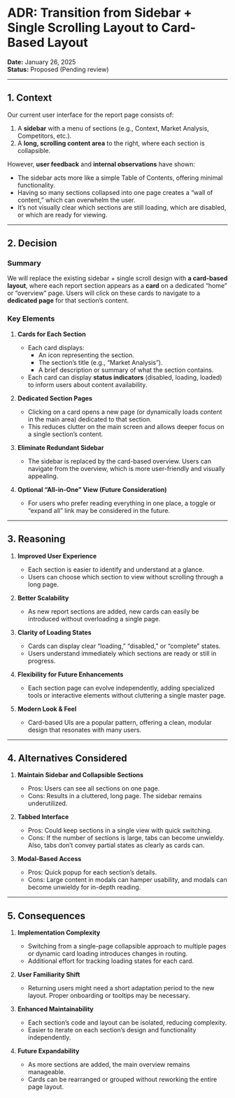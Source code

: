 # ADR: Transition from Sidebar + Single Scrolling Layout to Card-Based Layout

**Date:** January 26, 2025  
**Status:** Proposed (Pending review)

---

## 1. Context

Our current user interface for the report page consists of:

1. A **sidebar** with a menu of sections (e.g., Context, Market Analysis, Competitors, etc.).
2. A **long, scrolling content area** to the right, where each section is collapsible.

However, **user feedback** and **internal observations** have shown:

- The sidebar acts more like a simple Table of Contents, offering minimal functionality.
- Having so many sections collapsed into one page creates a “wall of content,” which can overwhelm the user.
- It’s not visually clear which sections are still loading, which are disabled, or which are ready for viewing.

---

## 2. Decision

### Summary

We will replace the existing sidebar + single scroll design with **a card-based layout**, where each report section appears as a **card** on a dedicated “home” or “overview” page. Users will click on these cards to navigate to a **dedicated page** for that section’s content.

### Key Elements

1. **Cards for Each Section**

   - Each card displays:
     - An icon representing the section.
     - The section’s title (e.g., “Market Analysis”).
     - A brief description or summary of what the section contains.
   - Each card can display **status indicators** (disabled, loading, loaded) to inform users about content availability.

2. **Dedicated Section Pages**

   - Clicking on a card opens a new page (or dynamically loads content in the main area) dedicated to that section.
   - This reduces clutter on the main screen and allows deeper focus on a single section’s content.

3. **Eliminate Redundant Sidebar**

   - The sidebar is replaced by the card-based overview. Users can navigate from the overview, which is more user-friendly and visually appealing.

4. **Optional “All-in-One” View (Future Consideration)**
   - For users who prefer reading everything in one place, a toggle or “expand all” link may be considered in the future.

---

## 3. Reasoning

1. **Improved User Experience**

   - Each section is easier to identify and understand at a glance.
   - Users can choose which section to view without scrolling through a long page.

2. **Better Scalability**

   - As new report sections are added, new cards can easily be introduced without overloading a single page.

3. **Clarity of Loading States**

   - Cards can display clear “loading,” “disabled,” or “complete” states.
   - Users understand immediately which sections are ready or still in progress.

4. **Flexibility for Future Enhancements**

   - Each section page can evolve independently, adding specialized tools or interactive elements without cluttering a single master page.

5. **Modern Look & Feel**
   - Card-based UIs are a popular pattern, offering a clean, modular design that resonates with many users.

---

## 4. Alternatives Considered

1. **Maintain Sidebar and Collapsible Sections**

   - Pros: Users can see all sections on one page.
   - Cons: Results in a cluttered, long page. The sidebar remains underutilized.

2. **Tabbed Interface**

   - Pros: Could keep sections in a single view with quick switching.
   - Cons: If the number of sections is large, tabs can become unwieldy. Also, tabs don’t convey partial states as clearly as cards can.

3. **Modal-Based Access**
   - Pros: Quick popup for each section’s details.
   - Cons: Large content in modals can hamper usability, and modals can become unwieldy for in-depth reading.

---

## 5. Consequences

1. **Implementation Complexity**

   - Switching from a single-page collapsible approach to multiple pages or dynamic card loading introduces changes in routing.
   - Additional effort for tracking loading states for each card.

2. **User Familiarity Shift**

   - Returning users might need a short adaptation period to the new layout. Proper onboarding or tooltips may be necessary.

3. **Enhanced Maintainability**

   - Each section’s code and layout can be isolated, reducing complexity.
   - Easier to iterate on each section’s design and functionality independently.

4. **Future Expandability**
   - As more sections are added, the main overview remains manageable.
   - Cards can be rearranged or grouped without reworking the entire page layout.
